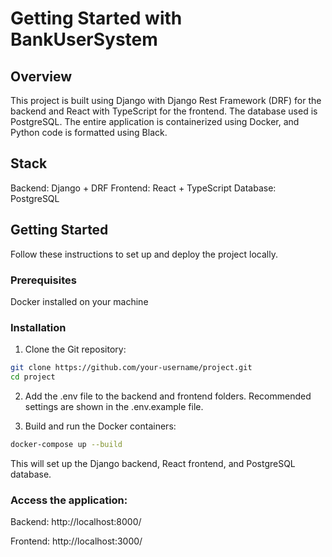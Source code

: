 # Getting Started with BankUserSystem

## Overview
This project is built using Django with Django Rest Framework (DRF) for the backend and React with TypeScript for the frontend. The database used is PostgreSQL. The entire application is containerized using Docker, and Python code is formatted using Black.

## Stack
Backend: Django + DRF
Frontend: React + TypeScript
Database: PostgreSQL

## Getting Started
Follow these instructions to set up and deploy the project locally.

### Prerequisites
Docker installed on your machine


### Installation

1. Clone the Git repository:

```bash
git clone https://github.com/your-username/project.git
cd project
```

2. Add the .env file to the backend and frontend folders. Recommended settings are shown in the .env.example file.

3. Build and run the Docker containers:

```bash
docker-compose up --build
```

This will set up the Django backend, React frontend, and PostgreSQL database.

### Access the application:

Backend: http://localhost:8000/

Frontend: http://localhost:3000/
